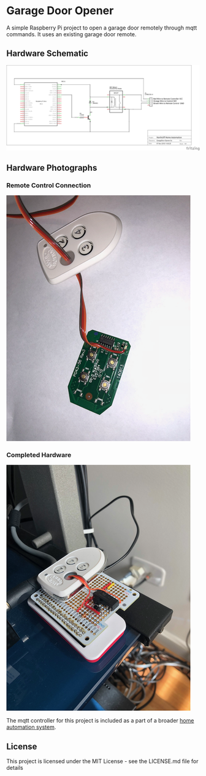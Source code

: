 # Garage Door Opener
A simple Raspberry Pi project to open a garage door remotely through mqtt commands. It uses an existing garage door remote.

## Hardware Schematic
![Garage Door Opener Schematic](https://github.com/roscoe81/Garage-Door-Opener/blob/master/Schematics%20and%20Photos/GarageDoor%20Opener_schem.png)

## Hardware Photographs
### Remote Control Connection
![Garage Door Opener Remtote Hack](https://github.com/roscoe81/Garage-Door-Opener/blob/master/Schematics%20and%20Photos/IMG_3128.png)

### Completed Hardware
![Garage Door Hardware](https://github.com/roscoe81/Garage-Door-Opener/blob/master/Schematics%20and%20Photos/IMG_3204.png)

The mqtt controller for this project is included as a part of a broader [home automation system](https://github.com/roscoe81/Home-Manager).

## License

This project is licensed under the MIT License - see the LICENSE.md file for details
